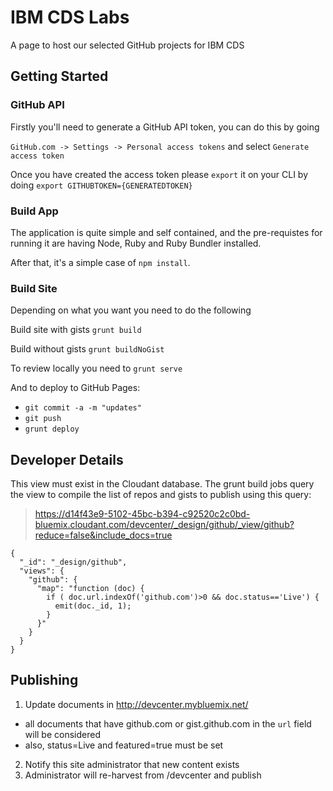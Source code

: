#  IBM CDS Labs

A page to host our selected GitHub projects for IBM CDS

## Getting Started

### GitHub API
Firstly you'll need to generate a GitHub API token, you can do this by going

`GitHub.com -> Settings -> Personal access tokens` and select
`Generate access token`

Once you have created the access token please `export` it on your CLI by doing
`export GITHUBTOKEN={GENERATEDTOKEN}`

### Build App
The application is quite simple and self contained, and the pre-requistes for
running it are having Node, Ruby and Ruby Bundler installed.

After that, it's a simple case of `npm install`.

### Build Site
Depending on what you want you need to do the following

Build site with gists `grunt build`

Build without gists `grunt buildNoGist`

To review locally you need to `grunt serve`

And to deploy to GitHub Pages:
- `git commit -a -m "updates"`
- `git push`
- `grunt deploy`


## Developer Details

This view must exist in the Cloudant database. The grunt build jobs query the view to compile the list of repos and gists to publish using this query: 

> https://d14f43e9-5102-45bc-b394-c92520c2c0bd-bluemix.cloudant.com/devcenter/_design/github/_view/github?reduce=false&include_docs=true

```
{
  "_id": "_design/github",
  "views": {
    "github": {
      "map": "function (doc) {
        if ( doc.url.indexOf('github.com')>0 && doc.status=='Live') {
          emit(doc._id, 1);
        }
      }"
    }
  }
}

```

## Publishing

1. Update documents in http://devcenter.mybluemix.net/
  - all documents that have github.com or gist.github.com in the `url` field will be considered
  - also, status=Live and featured=true must be set

2. Notify this site administrator that new content exists
3. Administrator will re-harvest from /devcenter and publish
  